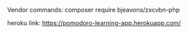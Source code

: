Vendor commands:
composer require bjeavons/zxcvbn-php

heroku link:
https://pomodoro-learning-app.herokuapp.com/